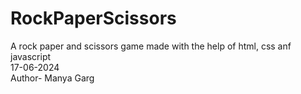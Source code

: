 # RockPaperScissors
A rock paper and scissors game made with the help of html, css anf javascript
<br>
17-06-2024
<br>
Author- Manya Garg
